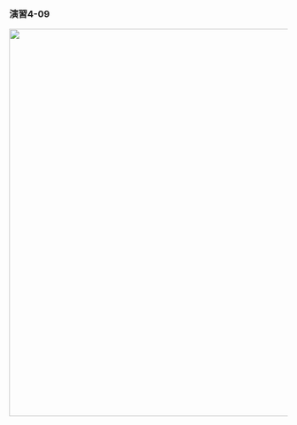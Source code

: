 ### 演習4-09
<img src="https://user-images.githubusercontent.com/48054315/148724624-d28ba475-189d-4342-9c62-cdddd05566bf.PNG" width="700px">
